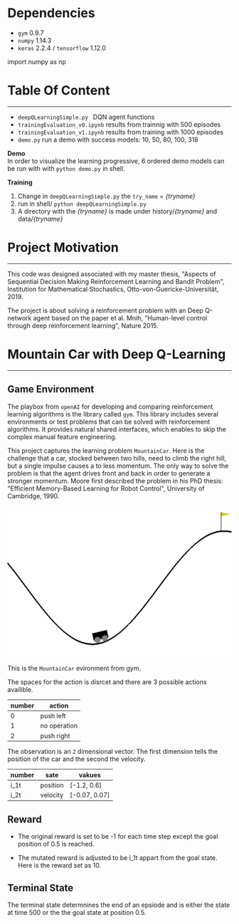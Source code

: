 # Dependencies

- `gym` 0.9.7
- `numpy` 1.14.3
- `keras` 2.2.4 / `tensorflow` 1.12.0

import numpy as np

# Table Of Content
***

- `deepQLearningSimple.py ` DQN agent functions   
- `trainingEvaluation_v0.ipynb` results from trainnig with 500 episodes
- `trainingEvaluation_v1.ipynb` results from training with 1000 episodes
- `demo.py` run a demo with success models: 10, 50, 80, 100, 318


**Demo**  
In order to visualize the learning progressive, 6 ordered demo models can be run with with `python demo.py` in shell. 


**Training**  
1. Change in `deepQLearningSimple.py` the `try_name` = *{tryname}*   
2. run  in shell/ `python deepQLearningSimple.py` 
3. A directory with the *{tryname}* is made under history/*{tryname}* and data/*{tryname}*

# Project Motivation
***
This code was designed associated with my master thesis,
"Aspects of Sequential Decision Making Reinforcement Learning and Bandit Problem", Institution for Mathematical Stochastics, Otto-von-Guericke-Universität, 2019. 


The project is about solving a reinforcement problem with an Deep Q-network agent based on the paper et al. Mnih, "Human-level control through deep reinforcement learning", Nature 2015.


# Mountain Car with Deep Q-Learning
***

## Game Environment

The playbox from `openAI` for developing and comparing reinforcement learning algorithms is the library called `gym`.
This library includes several environments or test problems that can be solved with reinforcement algorithms. 
It provides natural shared interfaces, which enables to skip the complex manual feature engineering. 


This project captures the learning problem `MountainCar`. 
Here is the challenge that a car, stocked between two hills, need to climb the right hill, but a single impulse causes a to less momentum. The only way to solve the problem is that the agent drives front and back in order to generate a stronger momentum. 
Moore first described the problem in his PhD thesis: "Efficient Memory-Based Learning for Robot Control", University of Cambridge, 1990.

![](pic/mountainCar.png)

This is the `MountainCar` evironment from gym.


The spaces for the action is disrcet and there are 3 possible actions availible.


number | action  
-------|-------  
0      | push left
1      | no operation
2      | push right


The observation is an `2` dimensional vector. The first dimension tells the position of the car and the second the velocity.

number | sate      | vakues
-------|-----------|------------  
i_1t   | position  | [-1.2, 0.6]
i_2t   | velocity  | [-0.07, 0.07]


## Reward 

- The original reward is set to be -1 for each time step except the goal position of 0.5 is reached.

- The mutated reward is adjusted to be i_1t appart from the goal state. Here is the reward set as 10. 


## Terminal State
The terminal state determnines the end of an epsiode and is either the state at time 500 or the the goal state at position 0.5.